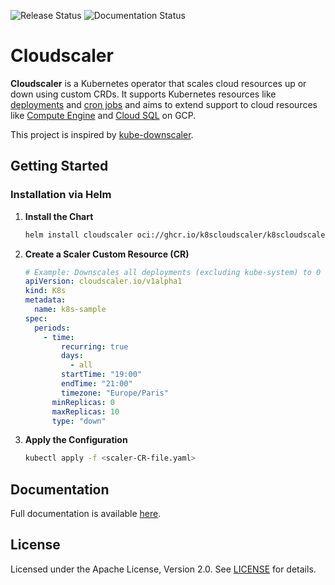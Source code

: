 ![Release Status](https://github.com/k8scloudscaler/k8scloudscaler/actions/workflows/release.yml/badge.svg) ![Documentation Status](https://github.com/k8scloudscaler/k8scloudscaler/actions/workflows/doc.yml/badge.svg)

# Cloudscaler

**Cloudscaler** is a Kubernetes operator that scales cloud resources up or down using custom CRDs. It supports Kubernetes resources like [deployments](https://kubernetes.io/docs/concepts/workloads/controllers/deployment/) and [cron jobs](https://kubernetes.io/docs/concepts/workloads/controllers/cron-jobs/) and aims to extend support to cloud resources like [Compute Engine](https://cloud.google.com/compute/docs/instances) and [Cloud SQL](https://cloud.google.com/sql/docs) on GCP.

This project is inspired by [kube-downscaler](https://codeberg.org/hjacobs/kube-downscaler).

## Getting Started

### Installation via Helm

1. **Install the Chart**

    ```bash
    helm install cloudscaler oci://ghcr.io/k8scloudscaler/k8scloudscaler/k8scloudscaler --namespace cloudscaler-system
    ```

2. **Create a Scaler Custom Resource (CR)**

    ```yaml
    # Example: Downscales all deployments (excluding kube-system) to 0 from 19:00 to 21:00 (Paris time) daily.
    apiVersion: cloudscaler.io/v1alpha1
    kind: K8s
    metadata:
      name: k8s-sample
    spec:
      periods:
        - time:
            recurring: true
            days:
              - all
            startTime: "19:00"
            endTime: "21:00"
            timezone: "Europe/Paris"
          minReplicas: 0
          maxReplicas: 10
          type: "down"
    ```

3. **Apply the Configuration**

    ```bash
    kubectl apply -f <scaler-CR-file.yaml>
    ```

## Documentation

Full documentation is available [here](https://k8scloudscaler.github.io/k8scloudscaler/).

## License

Licensed under the Apache License, Version 2.0. See [LICENSE](http://www.apache.org/licenses/LICENSE-2.0) for details.
